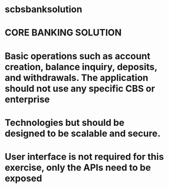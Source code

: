 # scbsbanksolution
# CORE BANKING SOLUTION
# Basic operations such as account creation, balance inquiry, deposits, and withdrawals. The application should not use any specific CBS or enterprise
# Technologies but should be designed to be scalable and secure. 
# User interface is not required for this exercise, only the APIs need to be exposed
